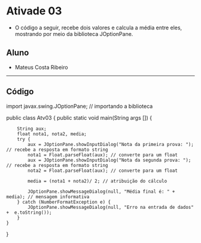 # Ativade 03
- O código a seguir, recebe dois valores e calcula a média entre eles, mostrando por meio da biblioteca JOptionPane.

## Aluno
- Mateus Costa Ribeiro
<hr>

## Código

import javax.swing.JOptionPane; // importando a biblioteca 

public class Atv03 {
	public static void main(String args []) {

		String aux;
		float nota1, nota2, media;
		try {
			aux = JOptionPane.showInputDialog("Nota da primeira prova: "); // recebe a resposta em formato string
			nota1 = Float.parseFloat(aux); // converte para um float
			aux = JOptionPane.showInputDialog("Nota da segunda prova: "); // recebe a resposta em formato string
			nota2 = Float.parseFloat(aux); // converte para um float

			media = (nota1 + nota2)/ 2; // atribuição do cálculo

			JOptionPane.showMessageDialog(null, "Média final é: " + media); // mensagem informativa
		} catch (NumberFormatException e) {
			JOptionPane.showMessageDialog(null, "Erro na entrada de dados" +  e.toString());
		}
	}
}